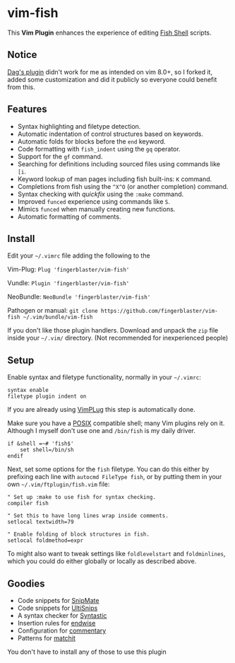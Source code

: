 vim-fish
========

This **Vim Plugin** enhances the experience of editing [Fish Shell][] scripts.

[Fish Shell]: https://github.com/fish-shell/fish-shell

Notice
------
[Dag's plugin][] didn't work for me as intended on vim 8.0+, so I forked it, 
added some customization and did it publicly so everyone could benefit
from this. 

[Dag's plugin]: https://github.com/dag/vim-fish

Features
--------

* Syntax highlighting and filetype detection.
* Automatic indentation of control structures based on keywords.
* Automatic folds for blocks before the `end` keyword.
* Code formatting with `fish_indent` using the `gq` operator.
* Support for the `gf` command.
* Searching for definitions including sourced files using commands like `[i`.
* Keyword lookup of man pages including fish built-ins: `K` command.
* Completions from fish using the `^X^O` (or another completion) command.
* Syntax checking with _quickfix_ using the `:make` command.
* Improved `funced` experience using commands like `S`.
* Mimics `funced` when manually creating new functions.
* Automatic formatting of comments.

Install
-------
Edit your `~/.vimrc` file adding the following to the 

Vim-Plug:
`Plug 'fingerblaster/vim-fish'`

Vundle:
`Plugin 'fingerblaster/vim-fish'`

NeoBundle:
`NeoBundle 'fingerblaster/vim-fish'`

Pathogen or manual:
`git clone https://github.com/fingerblaster/vim-fish ~/.vim/bundle/vim-fish`

If you don't like those plugin handlers. Download and unpack the `zip` file
inside your `~/.vim/` directory. (Not recommended for inexperienced people)

Setup
-----

Enable syntax and filetype functionality, normally in your `~/.vimrc`:
```vim
syntax enable
filetype plugin indent on
```
If you are already using [VimPLug][] this step is automatically done.

[VimPlug]: https://github.com/junegunn/vim-plug

Make sure you have a [POSIX][] compatible shell; many Vim plugins rely on it. 
Although I myself don't use one and `/bin/fish` is my daily driver.

[POSIX]: https://en.wikipedia.org/wiki/POSIX

```vim
if &shell =~# 'fish$'
    set shell=/bin/sh
endif
```
Next, set some options for the `fish` filetype.  You can do this either by
prefixing each line with `autocmd FileType fish`, or by putting them in your
own `~/.vim/ftplugin/fish.vim` file:

```vim
" Set up :make to use fish for syntax checking.
compiler fish

" Set this to have long lines wrap inside comments.
setlocal textwidth=79

" Enable folding of block structures in fish.
setlocal foldmethod=expr
```

To might also want to tweak settings like `foldlevelstart` and `foldminlines`, 
which you could do either globally or locally as described above.

Goodies
-------

* Code snippets for [SnipMate][]
* Code snippets for [UltiSnips][]
* A syntax checker for [Syntastic][]
* Insertion rules for [endwise][]
* Configuration for [commentary][]
* Patterns for [matchit][]

You don't have to install any of those to use this plugin

[SnipMate]: https://github.com/garbas/vim-snipmate
[UltiSnips]: https://github.com/SirVer/ultisnips
[Syntastic]: https://github.com/scrooloose/syntastic
[endwise]: https://github.com/tpope/vim-endwise
[commentary]: https://github.com/tpope/vim-commentary
[matchit]: http://www.vim.org/scripts/script.php?script_id=39

